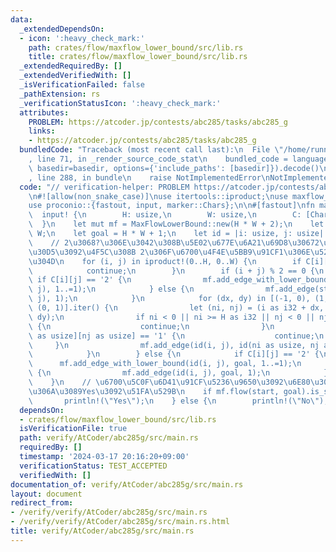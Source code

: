 ```yaml
---
data:
  _extendedDependsOn:
  - icon: ':heavy_check_mark:'
    path: crates/flow/maxflow_lower_bound/src/lib.rs
    title: crates/flow/maxflow_lower_bound/src/lib.rs
  _extendedRequiredBy: []
  _extendedVerifiedWith: []
  _isVerificationFailed: false
  _pathExtension: rs
  _verificationStatusIcon: ':heavy_check_mark:'
  attributes:
    PROBLEM: https://atcoder.jp/contests/abc285/tasks/abc285_g
    links:
    - https://atcoder.jp/contests/abc285/tasks/abc285_g
  bundledCode: "Traceback (most recent call last):\n  File \"/home/runner/.local/lib/python3.10/site-packages/onlinejudge_verify/documentation/build.py\"\
    , line 71, in _render_source_code_stat\n    bundled_code = language.bundle(stat.path,\
    \ basedir=basedir, options={'include_paths': [basedir]}).decode()\n  File \"/home/runner/.local/lib/python3.10/site-packages/onlinejudge_verify/languages/rust.py\"\
    , line 288, in bundle\n    raise NotImplementedError\nNotImplementedError\n"
  code: "// verification-helper: PROBLEM https://atcoder.jp/contests/abc285/tasks/abc285_g\n\
    \n#![allow(non_snake_case)]\nuse itertools::iproduct;\nuse maxflow_lower_bound::MaxFlowLowerBound;\n\
    use proconio::{fastout, input, marker::Chars};\n\n#[fastout]\nfn main() {\n  \
    \  input! {\n        H: usize,\n        W: usize,\n        C: [Chars; H],\n  \
    \  }\n    let mut mf = MaxFlowLowerBound::new(H * W + 2);\n    let start = H *\
    \ W;\n    let goal = H * W + 1;\n    let id = |i: usize, j: usize| i * W + j;\n\
    \    // 2\u3068?\u306E\u3042\u308B\u5E02\u677E\u6A21\u69D8\u30672\u90E8\u30B0\u30E9\
    \u30D5\u3092\u4F5C\u308B 2\u306F\u6700\u4F4E\u5BB9\u91CF1\u306E\u5236\u7D04\u4ED8\
    \u304D\n    for (i, j) in iproduct!(0..H, 0..W) {\n        if C[i][j] == '1' {\n\
    \            continue;\n        }\n        if (i + j) % 2 == 0 {\n           \
    \ if C[i][j] == '2' {\n                mf.add_edge_with_lower_bound(start, id(i,\
    \ j), 1..=1);\n            } else {\n                mf.add_edge(start, id(i,\
    \ j), 1);\n            }\n            for (dx, dy) in [(-1, 0), (1, 0), (0, -1),\
    \ (0, 1)].iter() {\n                let (ni, nj) = (i as i32 + dx, j as i32 +\
    \ dy);\n                if ni < 0 || ni >= H as i32 || nj < 0 || nj >= W as i32\
    \ {\n                    continue;\n                }\n                if C[ni\
    \ as usize][nj as usize] == '1' {\n                    continue;\n           \
    \     }\n                mf.add_edge(id(i, j), id(ni as usize, nj as usize), 1);\n\
    \            }\n        } else {\n            if C[i][j] == '2' {\n          \
    \      mf.add_edge_with_lower_bound(id(i, j), goal, 1..=1);\n            } else\
    \ {\n                mf.add_edge(id(i, j), goal, 1);\n            }\n        }\n\
    \    }\n    // \u6700\u5C0F\u6D41\u91CF\u5236\u9650\u3092\u6E80\u305F\u305B\u308B\
    \u306A\u3089Yes\u3092\u51FA\u529B\n    if mf.flow(start, goal).is_some() {\n \
    \       println!(\"Yes\");\n    } else {\n        println!(\"No\");\n    }\n}\n"
  dependsOn:
  - crates/flow/maxflow_lower_bound/src/lib.rs
  isVerificationFile: true
  path: verify/AtCoder/abc285g/src/main.rs
  requiredBy: []
  timestamp: '2024-03-17 20:16:20+09:00'
  verificationStatus: TEST_ACCEPTED
  verifiedWith: []
documentation_of: verify/AtCoder/abc285g/src/main.rs
layout: document
redirect_from:
- /verify/verify/AtCoder/abc285g/src/main.rs
- /verify/verify/AtCoder/abc285g/src/main.rs.html
title: verify/AtCoder/abc285g/src/main.rs
---
```


